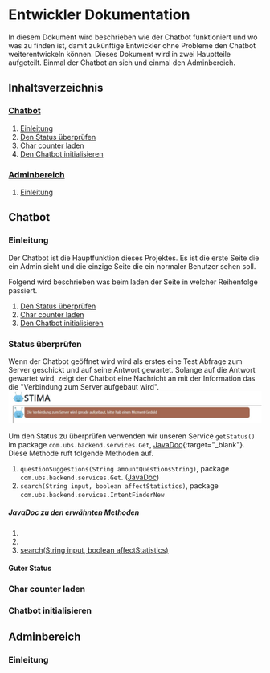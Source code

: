 # Entwickler Dokumentation
In diesem Dokument wird beschrieben wie der Chatbot funktioniert und wo was zu finden ist, damit zukünftige Entwickler ohne Probleme den Chatbot weiterentwickeln können.
Dieses Dokument wird in zwei Hauptteile aufgeteilt. Einmal der Chatbot an sich und einmal den Adminbereich.

## Inhaltsverzeichnis
### [Chatbot](#chatbot-section-start)<a name="tableofcontent-chatbot"></a>
 1. [Einleitung](#chatbot-introduction)
 2. [Den Status überprüfen](#check-state)
 3. [Char counter laden](#load-char-counter)
 4. [Den Chatbot initialisieren](#init-chatbot)

### [Adminbereich](#admintool-section-start)<a name="tableofcontent-admintool"></a>
1. [Einleitung](#admintool-introduction)

## Chatbot <a name="chatbot-section-start"></a>
### Einleitung <a name="chatbot-introduction"></a>
Der Chatbot ist die Hauptfunktion dieses Projektes. Es ist die erste Seite die ein Admin sieht und die einzige Seite die ein normaler Benutzer sehen soll.

Folgend wird beschrieben was beim laden der Seite in welcher Reihenfolge passiert.
1. [Den Status überprüfen](#check-state)
2. [Char counter laden](#load-char-counter)
3. [Den Chatbot initialisieren](#init-chatbot)

### Status überprüfen <a name="check-state"></a>
Wenn der Chatbot geöffnet wird wird als erstes eine Test Abfrage zum Server geschickt und auf seine Antwort gewartet. Solange auf die Antwort gewartet wird, zeigt der Chatbot eine Nachricht an mit der Information das die "Verbindung zum Server aufgebaut wird".
![Checking state of server](https://raw.githubusercontent.com/UBS-POf-Chatbot/Docs/main/images/checkStatus.jpg)

Um den Status zu überprüfen verwenden wir unseren Service  <code>getStatus()</code> im package <code>com.ubs.backend.services.Get</code>, [JavaDoc](https://ubs-pof-chatbot.github.io/JavaDoc/com/ubs/backend/services/Get.html#getStatus()){:target="\_blank"}. Diese Methode ruft folgende Methoden auf.
1. <code>questionSuggestions(String amountQuestionsString)</code>, package <code>com.ubs.backend.services.Get</code>. ([JavaDoc](https://ubs-pof-chatbot.github.io/JavaDoc/com/ubs/backend/services/Get.html#questionSuggestions(java.lang.String)))
2. <code>search(String input, boolean affectStatistics)</code>, package <code>com.ubs.backend.services.IntentFinderNew</code>

##### JavaDoc zu den erwähnten Methoden
1. 
2.  
3. [search(String input, boolean affectStatistics)](https://ubs-pof-chatbot.github.io/JavaDoc/com/ubs/backend/services/IntentFinderNew.html#search(java.lang.String,boolean))

#### Guter Status


### Char counter laden<a name="load-char-counter"></a>
### Chatbot initialisieren<a name="init-chatbot"></a>

## Adminbereich <a name="admintool-section-start"></a>
### Einleitung <a name="admintool-introduction"></a>
<!--stackedit_data:
eyJoaXN0b3J5IjpbODA5MDEwNjk5LDE2MDYzMzk1NzgsMjA1Nj
Q1OTMzNSwtMTQzNTAwNjYzNSwzMjI5NDY4NjIsMTc2MDU5NjU2
MiwtMjE5ODM5NzczLC0xODEyNTEzOTM1LDY5MTE4NjM5Niw2NT
Y5ODE4NjcsLTc4MzQ1Njk4NiwxNjgxMjU4MDE2LC00OTIwODQ2
OTgsNTMwNjI5Mjc0LC0yMDg4NzQ2NjEyXX0=
-->